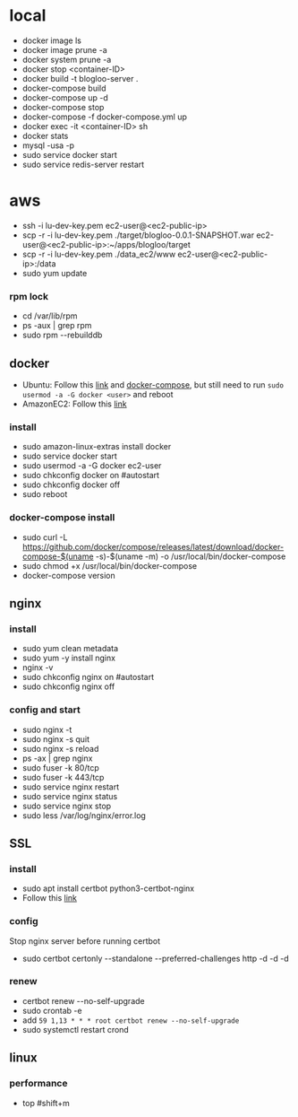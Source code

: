 # local
- docker image ls
- docker image prune -a
- docker system prune -a
- docker stop \<container-ID\>
- docker build -t blogloo-server .
- docker-compose build
- docker-compose up -d
- docker-compose stop
- docker-compose -f docker-compose.yml up
- docker exec -it \<container-ID\> sh
- docker stats
- mysql -usa -p
- sudo service docker start
- sudo service redis-server restart

# aws
- ssh -i lu-dev-key.pem ec2-user@\<ec2-public-ip\>
- scp -r -i lu-dev-key.pem ./target/blogloo-0.0.1-SNAPSHOT.war ec2-user@\<ec2-public-ip\>:~/apps/blogloo/target
- scp -r -i lu-dev-key.pem ./data_ec2/www ec2-user@\<ec2-public-ip\>:/data
- sudo yum update
### rpm lock
- cd /var/lib/rpm
- ps -aux | grep rpm
- sudo rpm --rebuilddb
## docker
- Ubuntu: Follow this [link](https://docs.docker.com/engine/install/ubuntu/) and [docker-compose](https://www.digitalocean.com/community/tutorials/how-to-install-and-use-docker-compose-on-ubuntu-20-04), but still need to run `sudo usermod -a -G docker <user>` and reboot
- AmazonEC2: Follow this [link](https://gist.github.com/npearce/6f3c7826c7499587f00957fee62f8ee9)
### install
- sudo amazon-linux-extras install docker
- sudo service docker start
- sudo usermod -a -G docker ec2-user
- sudo chkconfig docker on #autostart
- sudo chkconfig docker off
- sudo reboot
### docker-compose install
- sudo curl -L https://github.com/docker/compose/releases/latest/download/docker-compose-$(uname -s)-$(uname -m) -o /usr/local/bin/docker-compose
- sudo chmod +x /usr/local/bin/docker-compose
- docker-compose version
## nginx
### install
- sudo yum clean metadata
- sudo yum -y install nginx
- nginx -v
- sudo chkconfig nginx on #autostart
- sudo chkconfig nginx off
### config and start
- sudo nginx -t
- sudo nginx -s quit
- sudo nginx -s reload
- ps -ax | grep nginx
- sudo fuser -k 80/tcp
- sudo fuser -k 443/tcp
- sudo service nginx restart
- sudo service nginx status
- sudo service nginx stop
- sudo less /var/log/nginx/error.log
## SSL
### install
- sudo apt install certbot python3-certbot-nginx
- Follow this [link](https://docs.aws.amazon.com/AWSEC2/latest/UserGuide/SSL-on-amazon-linux-2.html#letsencrypt)
### config
Stop nginx server before running certbot
- sudo certbot certonly --standalone --preferred-challenges http -d <domain1> -d <domain2> -d <domain3>
### renew
- certbot renew --no-self-upgrade
- sudo crontab -e
- add `59 1,13 * * * root certbot renew --no-self-upgrade`
- sudo systemctl restart crond
## linux
### performance
- top #shift+m

